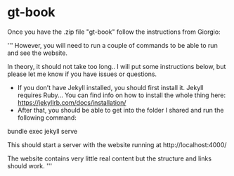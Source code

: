 # gt-book

Once you have the .zip file "gt-book" follow the instructions from Giorgio:

'''
However, you will need to run a couple of commands to be able to run and see the website.

In theory, it should not take too long.. I will put some instructions below, but please let me know if you have issues or questions.

- If you don’t have Jekyll installed, you should first install it. Jekyll requires Ruby... You can find info on how to install the whole thing here: https://jekyllrb.com/docs/installation/
- After that, you should be able to get into the folder I shared and run the following command:

bundle exec jekyll serve

This should start a server with the website running at http://localhost:4000/

The website contains very little real content but the structure and links should work.
'''
